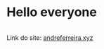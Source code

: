 # Hello everyone

<p align="center">
  <img src="./public/my-website.svg" alt="" />
</p>

Link do site: [andreferreira.xyz](andreferreira.xyz)
